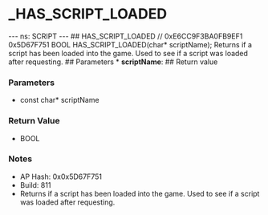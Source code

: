 # _HAS_SCRIPT_LOADED

--- ns: SCRIPT --- ## HAS_SCRIPT_LOADED  // 0xE6CC9F3BA0FB9EF1 0x5D67F751 BOOL HAS_SCRIPT_LOADED(char* scriptName);  Returns if a script has been loaded into the game. Used to see if a script was loaded after requesting.  ## Parameters * **scriptName**:  ## Return value

### Parameters
* const char* scriptName

### Return Value
* BOOL

### Notes
* AP Hash: 0x0x5D67F751
* Build: 811
* Returns if a script has been loaded into the game. Used to see if a script was loaded after requesting.

